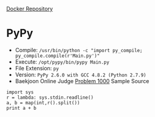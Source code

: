 [Docker Repository](https://registry.hub.docker.com/u/baekjoon/onlinejudge-pypy)

# PyPy

* Compile: `/usr/bin/python -c "import py_compile; py_compile.compile(r'Main.py')"`
* Execute: `/opt/pypy/bin/pypy Main.py`
* File Extension: `py`
* Version: `PyPy 2.6.0 with GCC 4.8.2 (Python 2.7.9)`
* Baekjoon Online Judge [Problem 1000](https://www.acmicpc.net/problem/1000) Sample Source
````
import sys
r = lambda: sys.stdin.readline()
a, b = map(int,r().split())
print a + b
````


